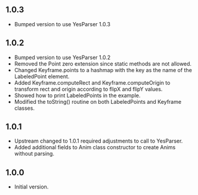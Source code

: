 ## 1.0.3

- Bumped version to use YesParser 1.0.3

## 1.0.2

- Bumped version to use YesParser 1.0.2
- Removed the Point<int> zero extension since static methods are not allowed.
- Changed Keyframe.points to a hashmap with the key as the name of the LabeledPoint element.
- Added Keyframe.computeRect and Keyframe.computeOrigin to transform rect and origin according to flipX and flipY values.
- Showed how to print LabeledPoints in the example.
- Modified the toString() routine on both LabeledPoints and Keyframe classes.

## 1.0.1

- Upstream changed to 1.0.1 required adjustments to call to YesParser.
- Added additional fields to Anim class constructor to create Anims without parsing.

## 1.0.0

- Initial version.
